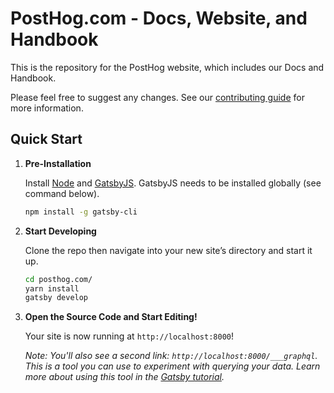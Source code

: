 # PostHog.com - Docs, Website, and Handbook

This is the repository for the PostHog website, which includes our Docs and Handbook.

Please feel free to suggest any changes. See our [contributing guide](https://github.com/PostHog/posthog.com/blob/master/CONTRIBUTING.MD) for more information.

## Quick Start

1. **Pre-Installation**

    Install [Node](https://nodejs.org/en/download/) and [GatsbyJS](https://www.gatsbyjs.org). GatsbyJS needs to be installed globally (see command below).
    ```bash
    npm install -g gatsby-cli
    ```

1.  **Start Developing**

    Clone the repo then navigate into your new site’s directory and start it up.

    ```bash
    cd posthog.com/
    yarn install
    gatsby develop
    ```

1.  **Open the Source Code and Start Editing!**

    Your site is now running at `http://localhost:8000`!
    
    *Note: You'll also see a second link: `http://localhost:8000/___graphql`. This is a tool you can use to experiment with querying your data. Learn more about using this tool in the [Gatsby tutorial](https://www.gatsbyjs.org/tutorial/part-five/#introducing-graphiql).*

